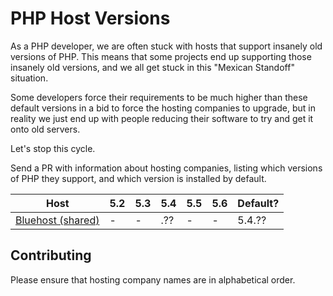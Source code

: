 # PHP Host Versions

As a PHP developer, we are often stuck with hosts that support insanely old versions of PHP. This means that some
projects end up supporting those insanely old versions, and we all get stuck in this "Mexican Standoff" situation.

Some developers force their requirements to be much higher than these default versions in a bid to force the hosting
companies to upgrade, but in reality we just end up with people reducing their software to try and get it onto old 
servers.

Let's stop this cycle.

Send a PR with information about hosting companies, listing which versions of PHP they support, and which version
is installed by default. 

Host                        |  5.2  |  5.3  |  5.4  |  5.5  |  5.6  | Default?
--------------------------- | ----- | ----- | ----- | ----- | ----- | --------
[Bluehost (shared)]         |   -   |   -   |  .??  |   -   |   -   | 5.4.??


[Bluehost (shared)]: http://www.bluehost.com/shared

## Contributing

Please ensure that hosting company names are in alphabetical order.
